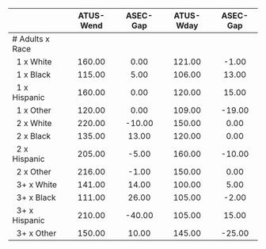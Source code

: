 
|                      |    ATUS-Wend |     ASEC-Gap |    ATUS-Wday |     ASEC-Gap |
| -------------------- | :----------: | :----------: | :----------: | :----------: |
| # Adults x Race      |              |              |              |              |
| &nbsp;&nbsp;1 x White |       160.00 |         0.00 |       121.00 |        -1.00 |
| &nbsp;&nbsp;1 x Black |       115.00 |         5.00 |       106.00 |        13.00 |
| &nbsp;&nbsp;1 x Hispanic |       160.00 |         0.00 |       120.00 |        15.00 |
| &nbsp;&nbsp;1 x Other |       120.00 |         0.00 |       109.00 |       -19.00 |
| &nbsp;&nbsp;2 x White |       220.00 |       -10.00 |       150.00 |         0.00 |
| &nbsp;&nbsp;2 x Black |       135.00 |        13.00 |       120.00 |         0.00 |
| &nbsp;&nbsp;2 x Hispanic |       205.00 |        -5.00 |       160.00 |       -10.00 |
| &nbsp;&nbsp;2 x Other |       216.00 |        -1.00 |       150.00 |         0.00 |
| &nbsp;&nbsp;3+ x White |       141.00 |        14.00 |       100.00 |         5.00 |
| &nbsp;&nbsp;3+ x Black |       111.00 |        26.00 |       105.00 |        -2.00 |
| &nbsp;&nbsp;3+ x Hispanic |       210.00 |       -40.00 |       105.00 |        15.00 |
| &nbsp;&nbsp;3+ x Other |       150.00 |        10.00 |       145.00 |       -25.00 |

